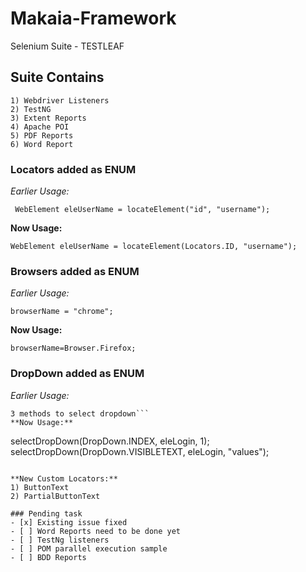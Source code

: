 # Makaia-Framework
Selenium Suite - TESTLEAF
## Suite Contains
```
1) Webdriver Listeners
2) TestNG
3) Extent Reports
4) Apache POI
5) PDF Reports
6) Word Report
```
### Locators added as ENUM
*Earlier Usage:*
```
 WebElement eleUserName = locateElement("id", "username");
```
**Now Usage:**
```
WebElement eleUserName = locateElement(Locators.ID, "username");
```
### Browsers added as ENUM
*Earlier Usage:*
```
browserName = "chrome";
```
**Now Usage:**
```
browserName=Browser.Firefox;
```
### DropDown added as ENUM
*Earlier Usage:*
```
3 methods to select dropdown```
**Now Usage:**
```
 selectDropDown(DropDown.INDEX, eleLogin, 1);
 selectDropDown(DropDown.VISIBLETEXT, eleLogin, "values");
  ```
  
**New Custom Locators:**
1) ButtonText
2) PartialButtonText 

### Pending task
- [x] Existing issue fixed
- [ ] Word Reports need to be done yet
- [ ] TestNg listeners
- [ ] POM parallel execution sample
- [ ] BDD Reports